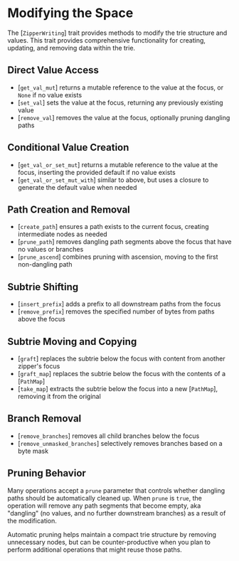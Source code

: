 # Modifying the Space
The [`ZipperWriting`] trait provides methods to modify the trie structure and values. This trait provides comprehensive functionality for creating, updating, and removing data within the trie.

## Direct Value Access
- [`get_val_mut`] returns a mutable reference to the value at the focus, or `None` if no value exists
- [`set_val`] sets the value at the focus, returning any previously existing value
- [`remove_val`] removes the value at the focus, optionally pruning dangling paths

## Conditional Value Creation
- [`get_val_or_set_mut`] returns a mutable reference to the value at the focus, inserting the provided default if no value exists
- [`get_val_or_set_mut_with`] similar to above, but uses a closure to generate the default value when needed

## Path Creation and Removal
- [`create_path`] ensures a path exists to the current focus, creating intermediate nodes as needed
- [`prune_path`] removes dangling path segments above the focus that have no values or branches
- [`prune_ascend`] combines pruning with ascension, moving to the first non-dangling path

## Subtrie Shifting
- [`insert_prefix`] adds a prefix to all downstream paths from the focus
- [`remove_prefix`] removes the specified number of bytes from paths above the focus

## Subtrie Moving and Copying
- [`graft`] replaces the subtrie below the focus with content from another zipper's focus
- [`graft_map`] replaces the subtrie below the focus with the contents of a [`PathMap`]
- [`take_map`] extracts the subtrie below the focus into a new [`PathMap`], removing it from the original

## Branch Removal
- [`remove_branches`] removes all child branches below the focus
- [`remove_unmasked_branches`] selectively removes branches based on a byte mask

## Pruning Behavior
Many operations accept a `prune` parameter that controls whether dangling paths should be automatically cleaned up. When `prune` is `true`, the operation will remove any path segments that become empty, aka "dangling" (no values, and no further downstream branches) as a result of the modification.

Automatic pruning helps maintain a compact trie structure by removing unnecessary nodes, but can be counter-productive when you plan to perform additional operations that might reuse those paths.